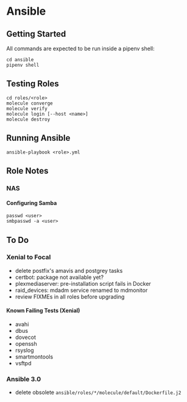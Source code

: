 # Ansible

## Getting Started

All commands are expected to be run inside a pipenv shell:

    cd ansible
    pipenv shell

## Testing Roles

    cd roles/<role>
    molecule converge
    molecule verify
    molecule login [--host <name>]
    molecule destroy

## Running Ansible

    ansible-playbook <role>.yml

## Role Notes

### NAS

#### Configuring Samba

    passwd <user>
    smbpasswd -a <user>

## To Do

### Xenial to Focal
- delete postfix's amavis and postgrey tasks
- certbot: package not available yet?
- plexmediaserver: pre-installation script fails in Docker
- raid_devices: mdadm service renamed to mdmonitor
- review FIXMEs in all roles before upgrading

#### Known Failing Tests (Xenial)
- avahi
- dbus
- dovecot
- openssh
- rsyslog
- smartmontools
- vsftpd

### Ansible 3.0
- delete obsolete `ansible/roles/*/molecule/default/Dockerfile.j2`
